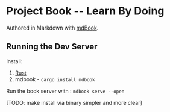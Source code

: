 # Project Book -- Learn By Doing

Authored in Markdown with [mdBook](https://rust-lang.github.io/mdBook/).

## Running the Dev Server

Install:

1. [Rust](https://www.rust-lang.org/tools/install)
2. mdbook - `cargo install mdbook`

Run the book server with : `mdbook serve --open`

[TODO: make install via binary simpler and more clear]
